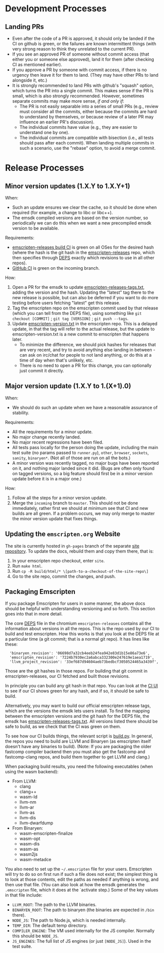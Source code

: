 Development Processes
=====================

Landing PRs
-----------

 * Even after the code of a PR is approved, it should only be landed if the
   CI on github is green, or the failures are known intermittent things
   (with very strong reason to think they unrelated to the current PR).
 * If you see an approved PR of someone without commit access (that either
   you or someone else approved), land it for them (after checking CI as
   mentioned earlier).
 * If you approve a PR by someone with commit access, if there is no urgency
   then leave it for them to land. (They may have other PRs to land alongside
   it, etc.)
 * It is strongly recommended to land PRs with github's "squash" option, which
   turns the PR into a single commit. This makes sense if the PR is small,
   which is also strongly recommended. However, sometimes separate commits may
   make more sense, *if and only if*:
    * The PR is not easily separable into a series of small PRs (e.g., review
      must consider all the commits, either because the commits are hard to
      understand by themselves, or because review of a later PR may influence
      an earlier PR's discussion).
    * The individual commits have value (e.g., they are easier to understand
      one by one).
    * The individual commits are compatible with bisection (i.e., all tests
      should pass after each commit).
   When landing multiple commits in such a scenario, use the "rebase" option,
   to avoid a merge commit.


Release Processes
=================

Minor version updates (1.X.Y to 1.X.Y+1)
----------------------------------------

When:

 * Such an update ensures we clear the cache, so it should be done when required
   (for example, a change to libc or libc++).
 * The emsdk compiled versions are based on the version number, so periodically
   we can do this when we want a new precompiled emsdk version to be available.

Requirements:

 * [emscripten-releases build CI](https://ci.chromium.org/p/emscripten-releases/g/main/console)
   is green on all OSes for the desired hash (where the hash is the git hash in
   the
   [emscripten-releases](https://chromium.googlesource.com/emscripten-releases)
   repo, which then specifies through
   [DEPS](https://chromium.googlesource.com/emscripten-releases/+/refs/heads/master/DEPS)
   exactly which revisions to use in all other repos).
 * [GitHub CI](https://github.com/emscripten-core/emscripten/branches) is green
   on the incoming branch.

How:

1. Open a PR for the emsdk to update
   [emscripten-releases-tags.txt](https://github.com/emscripten-core/emsdk/blob/master/emscripten-releases-tags.txt),
   adding the version and the hash. Updating the "latest" tag there to the new
   release is possible, but can also be deferred if you want to do more testing
   before users fetching "latest" get this release.
2. Tag the emscripten repo on the emscripten commit used by that release (which
   you can tell from the DEPS file), using something like
   `git checkout [COMMIT]` ; `git tag [VERSION]` ; `git push --tags`.
3. Update
   [emscripten-version.txt](https://github.com/emscripten-core/emscripten/blob/incoming/emscripten-version.txt)
   in the emscripten repo. This is a delayed update, in that the tag will refer
   to the actual release, but the update to emscripten-version.txt is a new
   commit to emscripten that happens later.
   * To minimize the difference, we should pick hashes for releases that are
     very recent, and try to avoid anything else landing in between - can ask
     on irc/chat for people to not land anything, or do this at a time of day
     when that's unlikely, etc.
   * There is no need to open a PR for this change, you can optionally just
     commit it directly.


Major version update (1.X.Y to 1.(X+1).0)
-----------------------------------------

When:

 * We should do such an update when we have a reasonable assurance of stability.

Requirements:

 * All the requirements for a minor update.
 * No major change recently landed.
 * No major recent regressions have been filed.
 * All tests pass locally for the person doing the update, including the main
   test suite (no params passed to `runner.py`), `other`, `browser`, `sockets`,
   `sanity`, `binaryen*`. (Not all of those are run on all the bots.)
 * A minor version was recently tagged, no major bugs have been reported on it,
   and nothing major landed since it did. (Bugs are often only found on tagged
   versions, so a big feature should first be in a minor version update before
   it is in a major one.)

How:

1. Follow all the steps for a minor version update.
2. Merge the `incoming` branch to `master`. This should not be done immediately,
   rather first we should at minimum see that CI and new builds are all green.
   If a problem occurs, we may only merge to master the minor version update
   that fixes things.


Updating the `emscripten.org` Website
--------------------------------------

The site is currently hosted in `gh-pages` branch of the separate [site
repository](site_repo). To update the docs, rebuild them and copy them there,
that is:

1. In your emscripten repo checkout, enter `site`.
2. Run `make html`.
3. Run `cp -R build/html/* \[path-to-a-checkout-of-the-site-repo\]`
3. Go to the site repo, commit the changes, and push.

[site_repo]: https://github.com/kripken/emscripten-site


Packaging Emscripten
--------------------

If you package Emscripten for users in some manner, the above docs should be
helpful with understanding versioning and so forth. This section goes into that
in more detail.

The core
[DEPS](https://chromium.googlesource.com/emscripten-releases/+/refs/heads/master/DEPS)
file in the chromium `emscripten-releases` contains all the information about versions
in all the repos. This is the repo used by our CI to build and test emscripten. How
this works is that you look at the DEPS file at a particular time (a git commit; that
is a normal git repo). It has lines like these:
```
  'binaryen_revision': '06698d7a32cb4eeb24fea942e83d1b15e86a73e6',
  'emscripten_revision': '7224b7930ec2a6abca332300e247619e1aea1719',
  'llvm_project_revision': '33ef687d94604aeb73bedbcf3050524465a3439f',
```
Those are the git hashes in those repos. For building that git commit in
emscripten-releases, our CI fetched and built those revisions.

In principle you can build any git hash in that repo. You can look at the
[CI UI](https://ci.chromium.org/p/emscripten-releases/g/main/console) to see
if our CI shows green for any hash, and if so, it should be safe to build.

Alternatively, you may want to build our official emscripten release tags, which
are the versions the emsdk lets users install. To find the mapping between the
emscripten versions and the git hash for the DEPS file, the emsdk has
[emscripten-releases-tags.txt](https://github.com/emscripten-core/emsdk/blob/master/emscripten-releases-tags.txt).
All versions listed there should be safe to build, as we check that the CI
was green on them.

To see how our CI builds things, the relevant script is
[build.py](https://github.com/WebAssembly/waterfall/blob/master/src/build.py).
In general, the repos you need to build are LLVM and Binaryen (as emscripten
itself doesn't have any binaries to build). (Note: If you are packaging the older
fastcomp compiler backend then you must also get the fastcomp and fastcomp-clang
repos, and build them together to get LLVM and clang.)

When packaging build results, you need the following executables (when using
the wasm backend):

  * From LLVM:
    * clang
    * clang++
    * wasm-ld
    * llvm-nm
    * llvm-ar
    * llvm-as
    * llvm-dis
    * llvm-dwarfdump
  * From Binaryen:
    * wasm-emscripten-finalize
    * wasm-opt
    * wasm-dis
    * wasm-as
    * wasm2js
    * wasm-metadce

You also need to set up the `~/.emscripten` file for your users. Emscripten
will try to do so on first run if such a file does not exist; the simplest
thing is to look at those contents, edit the paths as needed if anything is
wrong, and then use that file. (You can also look at how the emsdk generates
the `.emscripten` file, which it does at the `activate step.) Some of the
key values in that file include:

 * `LLVM_ROOT`: The path to the LLVM binaries.
 * `BINARYEN_ROOT`: The path to binaryen (the binaries are expected in `/bin` there).
 * `NODE_JS`: The path to Node.js, which is needed internally.
 * `TEMP_DIR`: The default temp directory.
 * `COMPILER_ENGINE`: The VM used internally for the JS compiler. Normally this should be `NODE_JS`.
 * `JS_ENGINES`: The full list of JS engines (or just `[NODE_JS]`). Used in the test suite.

